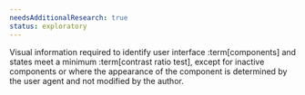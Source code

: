 ```yaml
---
needsAdditionalResearch: true
status: exploratory
---
```


Visual information required to identify user interface :term[components] and states meet a minimum :term[contrast ratio test], except for inactive components or where the appearance of the component is determined by the user agent and not modified by the author.
